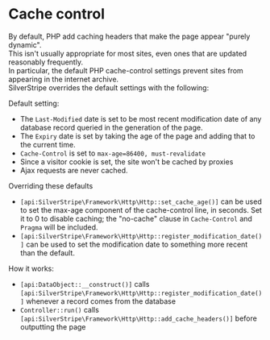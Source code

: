 # Cache control

By default, PHP add caching headers that make the page appear "purely dynamic".  
This isn't usually appropriate for most sites, even ones that are updated reasonably frequently.  
In particular, the default PHP cache-control settings prevent sites from appearing in the internet archive.  
SilverStripe overrides the default settings with the following:

Default setting:

  * The `Last-Modified` date is set to be most recent modification date of any database record queried in the generation of the page.
  * The `Expiry` date is set by taking the age of the page and adding that to the current time.
  * `Cache-Control` is set to `max-age=86400, must-revalidate`
  * Since a visitor cookie is set, the site won't be cached by proxies
  * Ajax requests are never cached.

Overriding these defaults

  * `[api:SilverStripe\Framework\Http\Http::set_cache_age()]` can be used to set the max-age component of the cache-control line, in seconds.
Set it to 0 to disable caching; the "no-cache" clause in `Cache-Control` and `Pragma` will be included.
  * `[api:SilverStripe\Framework\Http\Http::register_modification_date()]` can be used to set the modification date to something more recent than the default.

How it works:

  * `[api:DataObject::__construct()]` calls `[api:SilverStripe\Framework\Http\Http::register_modification_date()]` whenever a record comes from the database
  * `Controller::run()` calls `[api:SilverStripe\Framework\Http\Http::add_cache_headers()]` before outputting the page